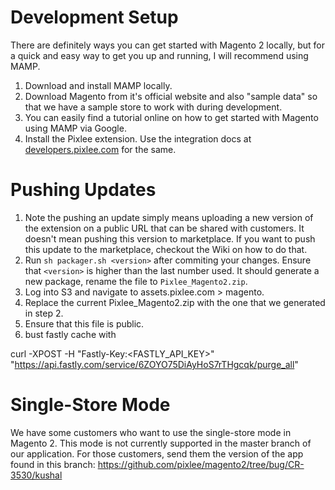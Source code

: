 # Development Setup

There are definitely ways you can get started with Magento 2 locally, but for a quick and easy way to get you up and running, I will recommend using MAMP.

1. Download and install MAMP locally.
2. Download Magento from it's official website and also "sample data" so that we have a sample store to work with during development.
3. You can easily find a tutorial online on how to get started with Magento using MAMP via Google.
4. Install the Pixlee extension. Use the integration docs at [developers.pixlee.com](https://developers.pixlee.com) for the same.

# Pushing Updates

1. Note the pushing an update simply means uploading a new version of the extension on a public URL that can be shared with customers. It doesn't mean pushing this version to marketplace. If you want to push this update to the marketplace, checkout the Wiki on how to do that.
2. Run `sh packager.sh <version>` after commiting your changes. Ensure that `<version>` is higher than the last number used. It should generate a new package, rename the file to `Pixlee_Magento2.zip`.
3. Log into S3 and navigate to assets.pixlee.com > magento.
4. Replace the current Pixlee_Magento2.zip with the one that we generated in step 2.
5. Ensure that this file is public.
6. bust fastly cache with

curl -XPOST -H "Fastly-Key:<FASTLY_API_KEY>" "https://api.fastly.com/service/6ZOYO75DiAyHoS7rTHgcqk/purge_all"

# Single-Store Mode

We have some customers who want to use the single-store mode in Magento 2. This mode is not currently supported in the master branch of our application. For those customers, send them the version of the app found in this branch: https://github.com/pixlee/magento2/tree/bug/CR-3530/kushal
